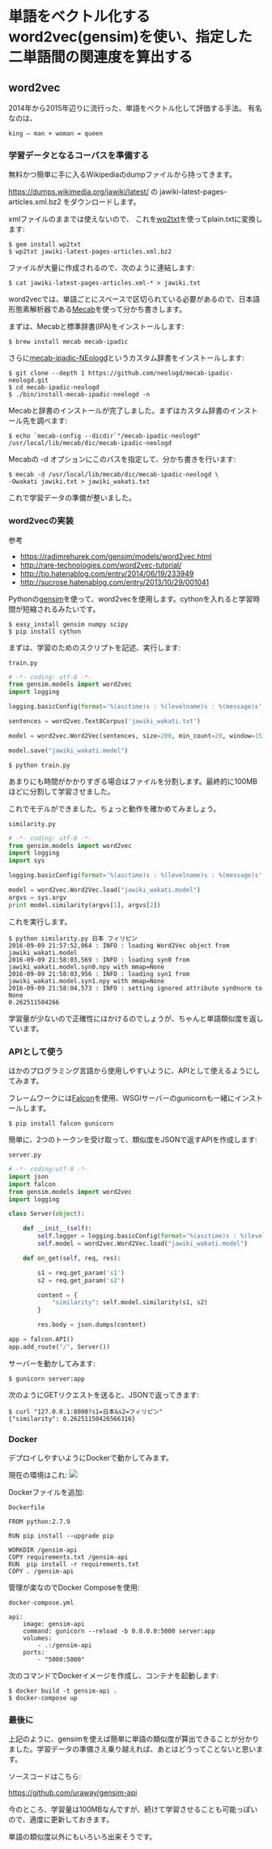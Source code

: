 <!--
{"id":"10328749687188600417","title":"単語をベクトル化するword2vec(gensim)を使い、指定した二単語間の関連度を算出する","categories":["Python","機械学習"],"draft":false}
-->
# 単語をベクトル化するword2vec(gensim)を使い、指定した二単語間の関連度を算出する

## word2vec

2014年から2015年辺りに流行った、単語をベクトル化して評価する手法。
有名なのは、

    king – man + woman = queen

### 学習データとなるコーパスを準備する

無料かつ簡単に手に入るWikipediaのdumpファイルから持ってきます。

<https://dumps.wikimedia.org/jawiki/latest/> の
jawiki-latest-pages-articles.xml.bz2 をダウンロードします。

xmlファイルのままでは使えないので、
これを[wp2txt](https://github.com/yohasebe/wp2txt)を使ってplain.txtに変換します:

    $ gem install wp2txt
    $ wp2txt jawiki-latest-pages-articles.xml.bz2

ファイルが大量に作成されるので、次のように連結します:

    $ cat jawiki-latest-pages-articles.xml-* > jawiki.txt

word2vecでは、単語ごとにスペースで区切られている必要があるので、日本語形態素解析器である[Mecab](http://taku910.github.io/mecab/)を使って分かち書きします。

まずは、Mecabと標準辞書(IPA)をインストールします:

    $ brew install mecab mecab-ipadic

さらに[mecab-ipadic-NEologd](https://github.com/neologd/mecab-ipadic-neologd/blob/master/README.ja.md)というカスタム辞書をインストールします:

    $ git clone --depth 1 https://github.com/neologd/mecab-ipadic-neologd.git
    $ cd mecab-ipadic-neologd
    $ ./bin/install-mecab-ipadic-neologd -n

Mecabと辞書のインストールが完了しました。まずはカスタム辞書のインストール先を調べます:

    $ echo `mecab-config --dicdir`"/mecab-ipadic-neologd"
    /usr/local/lib/mecab/dic/mecab-ipadic-neologd

Mecabの -d オプションにこのパスを指定して、分かち書きを行います:

    $ mecab -d /usr/local/lib/mecab/dic/mecab-ipadic-neologd \
    -Owakati jawiki.txt > jawiki_wakati.txt

これで学習データの準備が整いました。

### word2vecの実装

参考
- <https://radimrehurek.com/gensim/models/word2vec.html>
- <http://rare-technologies.com/word2vec-tutorial/>
- <http://tjo.hatenablog.com/entry/2014/06/19/233949>
- <http://sucrose.hatenablog.com/entry/2013/10/29/001041>

Pythonの[gensim](https://radimrehurek.com/gensim/index.html)を使って、word2vecを使用します。cythonを入れると学習時間が短縮されるみたいです。

    $ easy_install gensim numpy scipy
    $ pip install cython

まずは、学習のためのスクリプトを記述、実行します:

`train.py`

```python
# -*- coding: utf-8 -*-
from gensim.models import word2vec
import logging

logging.basicConfig(format='%(asctime)s : %(levelname)s : %(message)s', level=logging.INFO)

sentences = word2vec.Text8Corpus('jawiki_wakati.txt')

model = word2vec.Word2Vec(sentences, size=200, min_count=20, window=15)

model.save("jawiki_wakati.model")
```

    $ python train.py

あまりにも時間がかかりすぎる場合はファイルを分割します。最終的に100MBほどに分割して学習させました。

これでモデルができました。ちょっと動作を確かめてみましょう。

`similarity.py`

```python
# -*- coding: utf-8 -*-
from gensim.models import word2vec
import logging
import sys

logging.basicConfig(format='%(asctime)s : %(levelname)s : %(message)s', level=logging.INFO)

model = word2vec.Word2Vec.load("jawiki_wakati.model")
argvs = sys.argv
print model.similarity(argvs[1], argvs[2])
```

これを実行します。

    $ python similarity.py 日本 フィリピン
    2016-09-09 21:57:52,064 : INFO : loading Word2Vec object from jawiki_wakati.model
    2016-09-09 21:58:03,569 : INFO : loading syn0 from jawiki_wakati.model.syn0.npy with mmap=None
    2016-09-09 21:58:03,956 : INFO : loading syn1 from jawiki_wakati.model.syn1.npy with mmap=None
    2016-09-09 21:58:04,573 : INFO : setting ignored attribute syn0norm to None
    0.262511504266

学習量が少ないので正確性にはかけるのでしょうが、ちゃんと単語類似度を返しています。

### APIとして使う

ほかのプログラミング言語から使用しやすいように、APIとして使えるようにしてみます。

フレームワークには[Falcon](https://falconframework.org/)を使用、WSGIサーバーのgunicornも一緒にインストールします。

    $ pip install falcon gunicorn

簡単に、2つのトークンを受け取って、類似度をJSONで返すAPIを作成します:

`server.py`
```python
# -*- coding:utf-8 -*-
import json
import falcon
from gensim.models import word2vec
import logging

class Server(object):

    def __init__(self):
        self.logger = logging.basicConfig(format='%(asctime)s : %(levelname)s : %(message)s', level=logging.INFO)
        self.model = word2vec.Word2Vec.load("jawiki_wakati.model")

    def on_get(self, req, res):

        s1 = req.get_param('s1')
        s2 = req.get_param('s2')

        content = {
            "similarity": self.model.similarity(s1, s2)
        }

        res.body = json.dumps(content)

app = falcon.API()
app.add_route("/", Server())
```

サーバーを動かしてみます:

    $ gunicorn server:app

次のようにGETリクエストを送ると、JSONで返ってきます:

    $ curl "127.0.0.1:8000?s1=日本&s2=フィリピン"
    {"similarity": 0.26251150426566316}

### Docker

デプロイしやすいようにDockerで動かしてみます。

現在の環境はこれ:
![](http://i.imgur.com/PcqxvKz.png)

Dockerファイルを追加:

`Dockerfile`
```
FROM python:2.7.9

RUN pip install --upgrade pip

WORKDIR /gensim-api
COPY requirements.txt /gensim-api
RUN  pip install -r requirements.txt
COPY . /gensim-api
```

管理が楽なのでDocker Composeを使用:

`docker-compose.yml`
```
api:
    image: gensim-api
    command: gunicorn --reload -b 0.0.0.0:5000 server:app
    volumes:
        - .:/gensim-api
    ports:
        - "5000:5000"
```

次のコマンドでDockerイメージを作成し、コンテナを起動します:
```
$ docker build -t gensim-api .
$ docker-compose up
```

### 最後に

上記のように、gensimを使えば簡単に単語の類似度が算出できることが分かりました。学習データの準備さえ乗り越えれば、あとはどうってことないと思います。

ソースコードはこちら:

<https://github.com/uraway/gensim-api>

今のところ、学習量は100MBなんですが、続けて学習させることも可能っぽいので、適度に更新しておきます。

単語の類似度以外にもいろいろ出来そうです。
